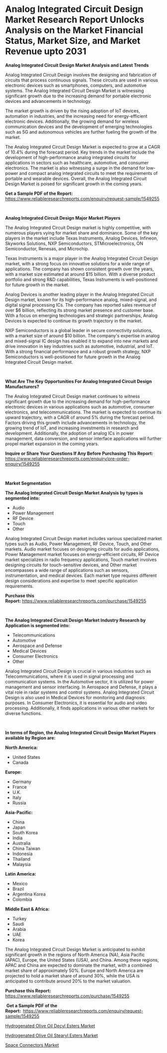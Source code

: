 <p><h1>Analog Integrated Circuit Design Market Research Report Unlocks Analysis on the Market Financial Status, Market Size, and Market Revenue upto 2031</h1></p><p><strong>Analog Integrated Circuit Design Market Analysis and Latest Trends</strong></p>
<p><p>Analog Integrated Circuit Design involves the designing and fabrication of circuits that process continuous signals. These circuits are used in various electronic devices such as smartphones, computers, and automotive systems. The Analog Integrated Circuit Design Market is witnessing significant growth due to the increasing demand for portable electronic devices and advancements in technology.</p><p>The market growth is driven by the rising adoption of IoT devices, automation in industries, and the increasing need for energy-efficient electronic devices. Additionally, the growing demand for wireless communication devices and the development of emerging technologies such as 5G and autonomous vehicles are further fueling the growth of the market.</p><p>The Analog Integrated Circuit Design Market is expected to grow at a CAGR of 10.4% during the forecast period. Key trends in the market include the development of high-performance analog integrated circuits for applications in sectors such as healthcare, automotive, and consumer electronics. The market is also witnessing a surge in the demand for low-power and compact analog integrated circuits to meet the requirements of portable and wearable devices. Overall, the Analog Integrated Circuit Design Market is poised for significant growth in the coming years.</p></p>
<p><strong>Get a Sample PDF of the Report:&nbsp;</strong> <a href="https://www.reliableresearchreports.com/enquiry/request-sample/1549255">https://www.reliableresearchreports.com/enquiry/request-sample/1549255</a></p>
<p>&nbsp;</p>
<p><strong>Analog Integrated Circuit Design Major Market Players</strong></p>
<p><p>The Analog Integrated Circuit Design market is highly competitive, with numerous players vying for market share and dominance. Some of the key players in the market include Texas Instruments, Analog Devices, Infineon, Skyworks Solutions, NXP Semiconductors, STMicroelectronics, ON Semiconductor, Renesas, and Microchip.</p><p>Texas Instruments is a major player in the Analog Integrated Circuit Design market, with a strong focus on innovative solutions for a wide range of applications. The company has shown consistent growth over the years, with a market size estimated at around $15 billion. With a diverse product portfolio and strong R&D capabilities, Texas Instruments is well-positioned for future growth in the market.</p><p>Analog Devices is another leading player in the Analog Integrated Circuit Design market, known for its high-performance analog, mixed-signal, and digital signal processing ICs. The company has reported sales revenue of over $6 billion, reflecting its strong market presence and customer base. With a focus on emerging technologies and strategic partnerships, Analog Devices is expected to continue its growth trajectory in the market.</p><p>NXP Semiconductors is a global leader in secure connectivity solutions, with a market size of around $10 billion. The company's expertise in analog and mixed-signal IC design has enabled it to expand into new markets and drive innovation in key industries such as automotive, industrial, and IoT. With a strong financial performance and a robust growth strategy, NXP Semiconductors is well-positioned for future growth in the Analog Integrated Circuit Design market.</p></p>
<p>&nbsp;</p>
<p><strong>What Are The Key Opportunities For Analog Integrated Circuit Design Manufacturers?</strong></p>
<p><p>The Analog Integrated Circuit Design market continues to witness significant growth due to the increasing demand for high-performance electronic devices in various applications such as automotive, consumer electronics, and telecommunications. The market is expected to continue its upward trajectory, with a CAGR of around 5% during the forecast period. Factors driving this growth include advancements in technology, the growing trend of IoT, and increasing investments in research and development. Additionally, the adoption of analog ICs in power management, data conversion, and sensor interface applications will further propel market expansion in the coming years.</p></p>
<p><strong>Inquire or Share Your Questions If Any Before Purchasing This Report:</strong> <a href="https://www.reliableresearchreports.com/enquiry/pre-order-enquiry/1549255">https://www.reliableresearchreports.com/enquiry/pre-order-enquiry/1549255</a></p>
<p>&nbsp;</p>
<p><strong>Market Segmentation</strong></p>
<p><strong>The Analog Integrated Circuit Design Market Analysis by types is segmented into:</strong></p>
<p><ul><li>Audio</li><li>Power Management</li><li>RF Device</li><li>Touch</li><li>Other</li></ul></p>
<p><p>Analog Integrated Circuit Design market includes various specialized market types such as Audio, Power Management, RF Device, Touch, and Other markets. Audio market focuses on designing circuits for audio applications, Power Management market focuses on energy-efficient circuits, RF Device market specializes in radio frequency applications, Touch market involves designing circuits for touch-sensitive devices, and Other market encompasses a wide range of applications such as sensors, instrumentation, and medical devices. Each market type requires different design considerations and expertise to meet specific application requirements.</p></p>
<p><strong>Purchase this Report:&nbsp;</strong><a href="https://www.reliableresearchreports.com/purchase/1549255">https://www.reliableresearchreports.com/purchase/1549255</a></p>
<p>&nbsp;</p>
<p><strong>The Analog Integrated Circuit Design Market Industry Research by Application is segmented into:</strong></p>
<p><ul><li>Telecommunications</li><li>Automotive</li><li>Aerospace and Defense</li><li>Medical Devices</li><li>Consumer Electronics</li><li>Other</li></ul></p>
<p><p>Analog Integrated Circuit Design is crucial in various industries such as Telecommunications, where it is used in signal processing and communication systems. In the Automotive sector, it is utilized for power management and sensor interfacing. In Aerospace and Defense, it plays a vital role in radar systems and control systems. Analog Integrated Circuit Design is also used in Medical Devices for monitoring and diagnosis purposes. In Consumer Electronics, it is essential for audio and video processing. Additionally, it finds applications in various other markets for diverse functions.</p></p>
<p>&nbsp;</p>
<p><strong>In terms of Region, the Analog Integrated Circuit Design Market Players available by Region are:</strong></p>
<p>
    <p> <strong> North America: </strong>
        <ul>
            <li>United States</li>
            <li>Canada</li>
        </ul>
        </p> 
    <p> <strong> Europe: </strong>
        <ul>
            <li>Germany</li>
            <li>France</li>
            <li>U.K.</li>
            <li>Italy</li>
            <li>Russia</li>
        </ul>
        </p> 
    <p> <strong> Asia-Pacific: </strong>
        <ul>
            <li>China</li>
            <li>Japan</li>
            <li>South Korea</li>
            <li>India</li>
            <li>Australia</li>
            <li>China Taiwan</li>
            <li>Indonesia</li>
            <li>Thailand</li>
            <li>Malaysia</li>
        </ul>
        </p> 
    <p> <strong> Latin America: </strong>
        <ul>
            <li>Mexico</li>
            <li>Brazil</li>
            <li>Argentina Korea</li>
            <li>Colombia</li>
        </ul>
        </p> 
    <p> <strong> Middle East & Africa: </strong>
        <ul>
            <li>Turkey</li>
            <li>Saudi</li>
            <li>Arabia</li>
            <li>UAE</li>
            <li>Korea</li>
        </ul>
    </p>
    </p>
<p><p>The Analog Integrated Circuit Design Market is anticipated to exhibit significant growth in the regions of North America (NA), Asia Pacific (APAC), Europe, the United States (USA), and China. Among these regions, APAC and China are expected to dominate the market, with a combined market share of approximately 50%. Europe and North America are projected to hold a market share of around 30%, while the USA is anticipated to contribute around 20% to the market valuation.</p></p>
<p><strong>Purchase this Report: </strong><a href="https://www.reliableresearchreports.com/purchase/1549255">https://www.reliableresearchreports.com/purchase/1549255</a></p>
<p>&nbsp;<strong>Get a Sample PDF of the Report:&nbsp;&nbsp;</strong><a href="https://www.reliableresearchreports.com/enquiry/request-sample/1549255">https://www.reliableresearchreports.com/enquiry/request-sample/1549255</a></p>
<p><strong></strong></p>
<p><p><a href="https://artistic-helicopter-ca9.notion.site/Hydrogenated-Olive-Oil-Decyl-Esters-Market-with-the-goal-of-estimating-the-market-size-and-future-gr-6d364ec7a1504bd893a6b42d9c854636">Hydrogenated Olive Oil Decyl Esters Market</a></p><p><a href="https://picayune-night-cbd.notion.site/Hydrogenated-Olive-Oil-Stearyl-Esters-Market-Size-Market-Trends-and-Growth-Outlook-forecasted-for--8d22df571dcf45f6a1af0457182237c4">Hydrogenated Olive Oil Stearyl Esters Market</a></p><p><a href="https://github.com/ChiragRp1/Market-Research-Report-List-3/blob/main/space-connectors-market.md">Space Connectors Market</a></p></p>